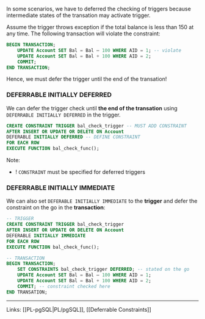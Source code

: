 
In some scenarios, we have to deferred the checking of triggers because intermediate states of the transation may activate trigger. 

Assume the trigger throws exception if the total balance is less than 150 at any time. The following transaction will violate the constraint:

```sql
BEGIN TRANSACTION;
	UPDATE Account SET Bal = Bal – 100 WHERE AID = 1; -- violate
	UPDATE Account SET Bal = Bal + 100 WHERE AID = 2;
	COMMIT;
END TRANSACTION;
```

Hence, we must defer the trigger until the end of the transation!

### DEFERRABLE INITIALLY DEFERRED

We can defer the trigger check until **the end of the transation** using `DEFERRABLE INITIALLY DEFERRED` in the trigger.

```sql
CREATE CONSTRAINT TRIGGER bal_check_trigger -- MUST ADD CONSTRAINT
AFTER INSERT OR UPDATE OR DELETE ON Account
DEFERABLE INITIALLY DEFERRED -- DEFINE CONSTRAINT
FOR EACH ROW
EXECUTE FUNCTION bal_check_func();
```

Note:
- ! `CONSTRAINT` must be specified for deferred triggers

### DEFERRABLE INITIALLY IMMEDIATE

We can also set `DEFERABLE INITIALLY IMMEDIATE` to the **trigger** and defer the constraint on the go in the **transaction**:

```sql
-- TRIGGER
CREATE CONSTRAINT TRIGGER bal_check_trigger
AFTER INSERT OR UPDATE OR DELETE ON Account
DEFERABLE INITIALLY IMMEDIATE
FOR EACH ROW
EXECUTE FUNCTION bal_check_func();

-- TRANSACTION
BEGIN TRANSACTION;
	SET CONSTRAINTS bal_check_trigger DEFERRED; -- stated on the go
	UPDATE Account SET Bal = Bal – 100 WHERE AID = 1;
	UPDATE Account SET Bal = Bal + 100 WHERE AID = 2;
	COMMIT; -- constraint checked here
END TRANSATION;
```

---
Links: [[PL-pgSQL|PL/pgSQL]], [[Deferrable Constraints]]